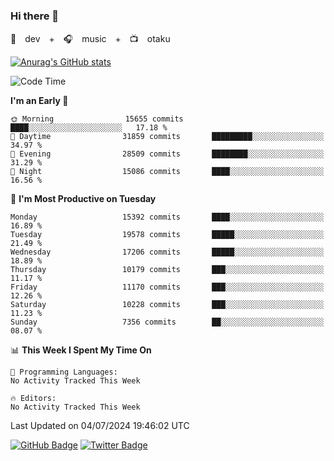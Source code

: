 ### Hi there 👋

🚀　dev　+　🎧　music　+　📺　otaku


[![Anurag's GitHub stats](https://github-readme-stats.vercel.app/api?username=koheitasaka&count_private=true&show_icons=true&theme=monokai)](https://github.com/koheitasaka/github-readme-stats)

<!--START_SECTION:waka-->
![Code Time](http://img.shields.io/badge/Code%20Time-1%2C161%20hrs%2023%20mins-blue)

**I'm an Early 🐤** 

```text
🌞 Morning                15655 commits       ████░░░░░░░░░░░░░░░░░░░░░   17.18 % 
🌆 Daytime                31859 commits       █████████░░░░░░░░░░░░░░░░   34.97 % 
🌃 Evening                28509 commits       ████████░░░░░░░░░░░░░░░░░   31.29 % 
🌙 Night                  15086 commits       ████░░░░░░░░░░░░░░░░░░░░░   16.56 % 
```
📅 **I'm Most Productive on Tuesday** 

```text
Monday                   15392 commits       ████░░░░░░░░░░░░░░░░░░░░░   16.89 % 
Tuesday                  19578 commits       █████░░░░░░░░░░░░░░░░░░░░   21.49 % 
Wednesday                17206 commits       █████░░░░░░░░░░░░░░░░░░░░   18.89 % 
Thursday                 10179 commits       ███░░░░░░░░░░░░░░░░░░░░░░   11.17 % 
Friday                   11170 commits       ███░░░░░░░░░░░░░░░░░░░░░░   12.26 % 
Saturday                 10228 commits       ███░░░░░░░░░░░░░░░░░░░░░░   11.23 % 
Sunday                   7356 commits        ██░░░░░░░░░░░░░░░░░░░░░░░   08.07 % 
```


📊 **This Week I Spent My Time On** 

```text
💬 Programming Languages: 
No Activity Tracked This Week

🔥 Editors: 
No Activity Tracked This Week
```


 Last Updated on 04/07/2024 19:46:02 UTC
<!--END_SECTION:waka-->

[![GitHub Badge](https://img.shields.io/badge/GitHub-100000?style=for-the-badge&logo=github&logoColor=white)](https://github.com/koheitasaka)
[![Twitter Badge](https://img.shields.io/badge/Twitter-1DA1F2?style=for-the-badge&logo=twitter&logoColor=white)](https://twitter.com/sleep_asleep_)
